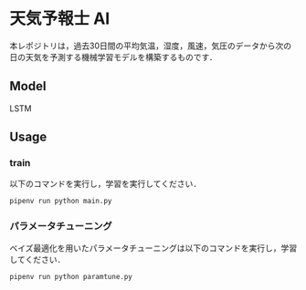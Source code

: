 # 天気予報士 AI

本レポジトリは，過去30日間の平均気温，湿度，風速，気圧のデータから次の日の天気を予測する機械学習モデルを構築するものです．

## Model

LSTM

## Usage

### train

以下のコマンドを実行し，学習を実行してください．

```bash
pipenv run python main.py
```

### パラメータチューニング

ベイズ最適化を用いたパラメータチューニングは以下のコマンドを実行し，学習してください．

```bash
pipenv run python paramtune.py
```
